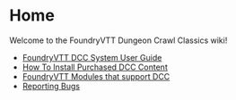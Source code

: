 # Home

Welcome to the FoundryVTT Dungeon Crawl Classics wiki!

* [FoundryVTT DCC System User Guide](FoundryVTT-DCC-System-User-Guide.md)
* [How To Install Purchased DCC Content](https://github.com/foundryvtt-dcc/dcc-content/wiki/Installing-the-Paid-Foundry-Modules)
* [FoundryVTT Modules that support DCC](FoundryVTT-Modules-that-Support-DCC.md)
* [Reporting Bugs](Reporting-Bugs.md)